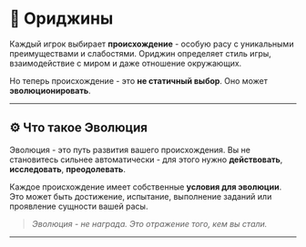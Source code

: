 # 🧬 Ориджины

Каждый игрок выбирает **происхождение** - особую расу с уникальными преимуществами и слабостями.
Ориджин определяет стиль игры, взаимодействие с миром и даже отношение окружающих.

Но теперь происхождение - это **не статичный выбор**.
Оно может **эволюционировать**.

---

## ⚙️ Что такое Эволюция

Эволюция - это путь развития вашего происхождения.
Вы не становитесь сильнее автоматически - для этого нужно **действовать**, **исследовать**, **преодолевать**.

Каждое происхождение имеет собственные **условия для эволюции**.
Это может быть достижение, испытание, выполнение заданий или проявление сущности вашей расы.

>  *Эволюция - не награда. Это отражение того, кем вы стали.*

---